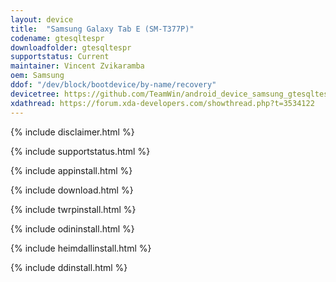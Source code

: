 ```yaml
---
layout: device
title:  "Samsung Galaxy Tab E (SM-T377P)"
codename: gtesqltespr
downloadfolder: gtesqltespr
supportstatus: Current
maintainer: Vincent Zvikaramba
oem: Samsung
ddof: "/dev/block/bootdevice/by-name/recovery"
devicetree: https://github.com/TeamWin/android_device_samsung_gtesqltespr.git
xdathread: https://forum.xda-developers.com/showthread.php?t=3534122
---
```


{% include disclaimer.html %}

{% include supportstatus.html %}

{% include appinstall.html %}

{% include download.html %}

{% include twrpinstall.html %}

{% include odininstall.html %}

{% include heimdallinstall.html %}

{% include ddinstall.html %}
